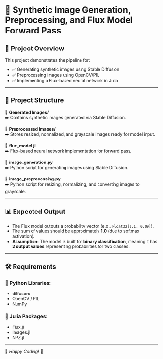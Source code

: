 # 📌 **Synthetic Image Generation, Preprocessing, and Flux Model Forward Pass**

## 📝 **Project Overview**
This project demonstrates the pipeline for:
- ✅ Generating synthetic images using Stable Diffusion
- ✅ Preprocessing images using OpenCV/PIL
- ✅ Implementing a Flux-based neural network in Julia

---

## 📂 **Project Structure**

📁 **Generated Images/**  
➡️ Contains synthetic images generated via Stable Diffusion.

📁 **Preprocessed Images/**  
➡️ Stores resized, normalized, and grayscale images ready for model input.

📄 **flux_model.jl**  
➡️ Flux-based neural network implementation for forward pass.

📄 **image_generation.py**  
➡️ Python script for generating images using Stable Diffusion.

📄 **image_preprocessing.py**  
➡️ Python script for resizing, normalizing, and converting images to grayscale.

---

## 📊 **Expected Output**
- The Flux model outputs a probability vector (e.g., `Float32[0.1, 0.09]`).
- The sum of values should be approximately **1.0** (due to softmax activation).
- **Assumption:** The model is built for **binary classification**, meaning it has **2 output values** representing probabilities for two classes.

---

## 🛠 **Requirements**
### **🔹 Python Libraries:**
- diffusers
- OpenCV / PIL
- NumPy

### **🔹 Julia Packages:**
- Flux.jl
- Images.jl
- NPZ.jl

---



🚀 *Happy Coding!* 🎉

